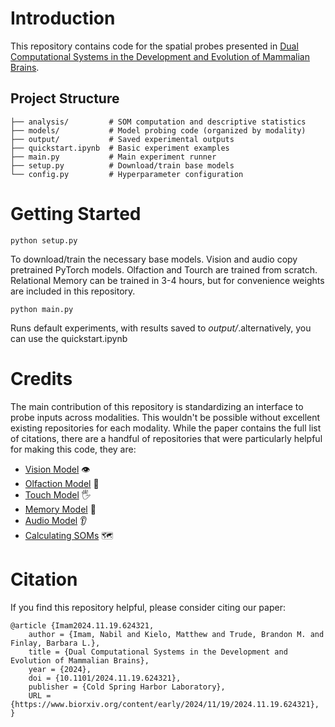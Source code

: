 # Introduction

This repository contains code for the spatial probes presented in [Dual Computational Systems in the Development and Evolution of Mammalian Brains](https://www.biorxiv.org/content/10.1101/2024.11.19.624321v1.full.pdf). 

## Project Structure
```
├── analysis/         # SOM computation and descriptive statistics
├── models/           # Model probing code (organized by modality)
├── output/           # Saved experimental outputs
├── quickstart.ipynb  # Basic experiment examples
├── main.py           # Main experiment runner
├── setup.py          # Download/train base models
└── config.py         # Hyperparameter configuration
```

# Getting Started

```
python setup.py
```

To download/train the necessary base models. Vision and audio copy pretrained PyTorch models. Olfaction and Tourch are trained from scratch. Relational Memory can be trained in 3-4 hours, but for convenience weights are included in this repository.

```
python main.py
```

Runs default experiments, with results saved to _output/_.alternatively, you can use the quickstart.ipynb


# Credits
The main contribution of this repository is standardizing an interface to probe inputs across modalities. This wouldn't be possible without excellent existing repositories for each modality. While the paper contains the full list of citations, there are a handful of repositories that were particularly helpful for making this code, they are:
- [Vision Model](https://github.com/pytorch/vision/blob/main/torchvision/models/resnet.py) 👁️
- [Olfaction Model](https://github.com/gyyang/olfaction_evolution) 👃
- [Touch Model](https://github.com/erkil1452/touch/tree/master) 🖐️
- [Memory Model](https://github.com/jbakermans/torch_tem) 🧠
- [Audio Model](https://github.com/pytorch/audio/blob/main/examples/tutorials/speech_recognition_pipeline_tutorial.py) 👂
- [Calculating SOMs](https://github.com/nmarincic/numbasom) 🗺️

# Citation
If you find this repository helpful, please consider citing our paper:
```
@article {Imam2024.11.19.624321,
	author = {Imam, Nabil and Kielo, Matthew and Trude, Brandon M. and Finlay, Barbara L.},
	title = {Dual Computational Systems in the Development and Evolution of Mammalian Brains},
	year = {2024},
	doi = {10.1101/2024.11.19.624321},
	publisher = {Cold Spring Harbor Laboratory},
	URL = {https://www.biorxiv.org/content/early/2024/11/19/2024.11.19.624321},
}
```